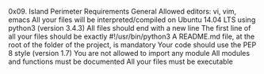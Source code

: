 0x09. Island Perimeter Requirements General Allowed editors: vi, vim, emacs All your files will be interpreted/compiled on Ubuntu 14.04 LTS using python3 (version 3.4.3) All files should end with a new line The first line of all your files should be exactly #!/usr/bin/python3 A README.md file, at the root of the folder of the project, is mandatory Your code should use the PEP 8 style (version 1.7) You are not allowed to import any module All modules and functions must be documented All your files must be executable
